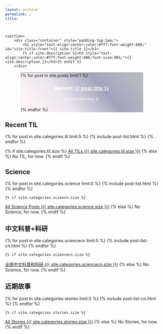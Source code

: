 ```yaml
---
layout: archive
permalink: /
title:
---
```



<div class="front-cover" style="background:url(./images/{{ site.cover_image }}) no-repeat fixed center;background-size:cover;overflow:hidden;">

    <section>
        <div class="container" style="padding-top:1em;">
            <h1 style="text-align:center;color:#fff;font-weight:600;" id="site-title-front">{{ site.title }}</h1>
            {% if site.description %}<h3 style="text-align:center;color:#fff;font-weight:600;font-size:90%;">{{ site.description }}</h3>{% endif %}
        </div>
<div class="featured" style="border-top:1px solid grey;margin:0 10% 0 10%;">
<div style="background-image:linear-gradient(-130deg, rgba(14,21,58,0.3) 10%, rgba(74,76,123,0.5) 35%, rgba(161,140,171,0.2) 65%, rgba(243,201,215,0.2) 90%);">
{% for post in site.posts limit:1 %}
<h3 style="text-align:center;font-size:120%;color:white;">Recent: <a href="{{ site.url }}{{ post.url }}" style="text-align:center;color:white;font-weight:600;">{{ post.title }}</a></h3>
<p style="text-align:center;color:#fff;font-size:90%;padding-bottom:0.5em;padding-left:2%;padding-right:2%;">{{ post.summary }}</p>
{% endfor %}
</div>
</div>
    </section>

</div>





## Recent TIL

<div class="tiles">
{% for post in site.categories.til limit:5 %}
	{% include post-list.html %}
{% endfor %}
</div><!-- /.tiles -->



{% if site.categories.til.size %}
<a href="./til/">All TILs ({{ site.categories.til.size }})</a>
		{% else %}
No TIL, for now.
		{% endif %}




## Science

<div class="tiles">
{% for post in site.categories.science limit:5 %}
	{% include post-list.html %}
{% endfor %}
</div><!-- /.tiles -->

	{% if site.categories.science.size %}
<a href="./science/">All Science Posts ({{ site.categories.science.size }})</a>
		{% else %}
No Science, for now.
		{% endif %}



## 中文科普+科研

<div class="tiles">
{% for post in site.categories.sciencecn limit:5 %}
	{% include post-list-cn.html %}
{% endfor %}
</div><!-- /.tiles -->

	{% if site.categories.sciencecn.size %}
<a href="./science/">全部中文科普和科研 ({{ site.categories.sciencecn.size }})</a>
		{% else %}
No Science, for now.
		{% endif %}


## 近期故事

<div class="tiles">

{% for post in site.categories.stories limit:5 %}
	{% include post-list-cn.html %}
{% endfor %}

</div><!-- /.tiles -->



	{% if site.categories.stories.size %}
<a href="./stories/">All Stories ({{ site.categories.stories.size }})</a>
		{% else %}
No Stories, for now.
		{% endif %}
